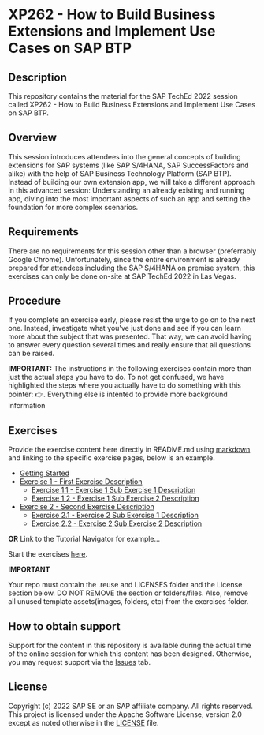 # XP262 - How to Build Business Extensions and Implement Use Cases on SAP BTP

## Description

This repository contains the material for the SAP TechEd 2022 session called XP262 - How to Build Business Extensions and Implement Use Cases on SAP BTP.  

## Overview

This session introduces attendees into the general concepts of building extensions for SAP systems (like SAP S/4HANA, SAP SuccessFactors and alike) with the help of SAP Business Technology Platform (SAP BTP). Instead of building our own extension app, we will take a different approach in this advanced session: Understanding an already existing and running app, diving into the most important aspects of such an app and setting the foundation for more complex scenarios. 

## Requirements

There are no requirements for this session other than a browser (preferrably Google Chrome). Unfortunately, since the entire environment is already prepared for attendees including the SAP S/4HANA on premise system, this exercises can only be done on-site at SAP TechEd 2022 in Las Vegas. 

## Procedure

If you complete an exercise early, please resist the urge to go on to the next one. Instead, investigate what you've just done and see if you can learn more about the subject that was presented. That way, we can avoid having to answer every question several times and really ensure that all questions can be raised.

**IMPORTANT:** The instructions in the following exercises contain more than just the actual steps you have to do. To not get confused, we have highlighted the steps where you actually have to do something with this pointer: 👉. Everything else is intented to provide more background information

## Exercises

Provide the exercise content here directly in README.md using [markdown](https://guides.github.com/features/mastering-markdown/) and linking to the specific exercise pages, below is an example.

- [Getting Started](exercises/ex0/)
- [Exercise 1 - First Exercise Description](exercises/ex1/)
    - [Exercise 1.1 - Exercise 1 Sub Exercise 1 Description](exercises/ex1#exercise-11-sub-exercise-1-description)
    - [Exercise 1.2 - Exercise 1 Sub Exercise 2 Description](exercises/ex1#exercise-12-sub-exercise-2-description)
- [Exercise 2 - Second Exercise Description](exercises/ex2/)
    - [Exercise 2.1 - Exercise 2 Sub Exercise 1 Description](exercises/ex2#exercise-21-sub-exercise-1-description)
    - [Exercise 2.2 - Exercise 2 Sub Exercise 2 Description](exercises/ex2#exercise-22-sub-exercise-2-description)

  
**OR** Link to the Tutorial Navigator for example...

Start the exercises [here](https://developers.sap.com/tutorials/abap-environment-trial-onboarding.html).

**IMPORTANT**

Your repo must contain the .reuse and LICENSES folder and the License section below. DO NOT REMOVE the section or folders/files. Also, remove all unused template assets(images, folders, etc) from the exercises folder. 

## How to obtain support

Support for the content in this repository is available during the actual time of the online session for which this content has been designed. Otherwise, you may request support via the [Issues](../../issues) tab.

## License
Copyright (c) 2022 SAP SE or an SAP affiliate company. All rights reserved. This project is licensed under the Apache Software License, version 2.0 except as noted otherwise in the [LICENSE](LICENSES/Apache-2.0.txt) file.
